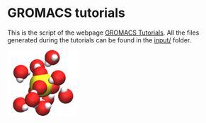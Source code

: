 # GROMACS tutorials

This is the script of the webpage [GROMACS Tutorials](https://gromacstutorials.github.io/). 
All the files generated during the tutorials can be found in the [input/](inputs) folder. 

<p float="left">
  <a href="https://gromacstutorials.github.io/tutorials/01-SimpleMolecularSimulation.html">
  <img src="docs/figures/01-Na2SO4solution/avatar.jpg" width="32%" /></a>
</p>
